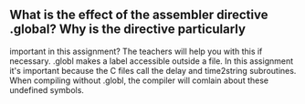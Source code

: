 ## What is the effect of the assembler directive .global? Why is the directive particularly
important in this assignment? The teachers will help you with this if necessary.
.globl makes a label accessible outside a file. In this assignment it's important because the C files call the delay and time2string subroutines. When compiling without .globl, the compiler will comlain about these undefined symbols.
